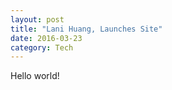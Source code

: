 ```yaml
---
layout: post
title: "Lani Huang, Launches Site"
date: 2016-03-23
category: Tech
---
```


Hello world!

